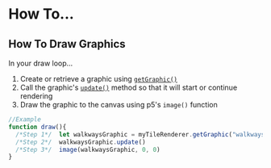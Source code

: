# How To...
## How To Draw Graphics
In your draw loop...
1. Create or retrieve a graphic using [`getGraphic()`](Instructions_withLVLLVL.md#getGraphic)
2. Call the graphic's [`update()`](Instructions_withLVLLVL.md#update) method so that it will start or continue rendering
3. Draw the graphic to the canvas using p5's `image()` function
```javascript
//Example
function draw(){
  /*Step 1*/  let walkwaysGraphic = myTileRenderer.getGraphic("walkways", walkwaysLayer, walkwaysSettings )
  /*Step 2*/  walkwaysGraphic.update()
  /*Step 3*/  image(walkwaysGraphic, 0, 0)
}
```
